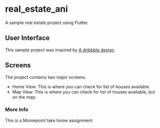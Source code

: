 # real_estate_ani

A sample real estate project using Flutter.

## User Interface
This sample project was inspired by [A dribbble design](https://dribbble.com/shots/23780608-Real-Estate-App).

## Screens
The project contains two major screens.
- Home View: This is where you can check for list of houses available
- Map View: This is where you can check for list of houses available, but on the map.

### More Info
This is a Moniepoint take home assignment.

